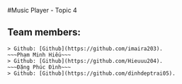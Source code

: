 #Music Player - Topic 4
## Team members:
~~~Trần Kim Cương~~~ 
> Github: [Github](https://github.com/imaira203).
~~~Phạm Minh Hiếu~~~ 
> Github: [Github](https://github.com/Hieuuu204).
~~~Đặng Phúc Đình~~~ 
> Github: [Github](https://github.com/dinhdeptrai05).
